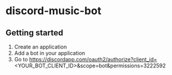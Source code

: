 # discord-music-bot

## Getting started

1. Create an application
2. Add a bot in your application
3. Go to https://discordapp.com/oauth2/authorize?client_id=<YOUR_BOT_CLIENT_ID>&scope=bot&permissions=3222592
